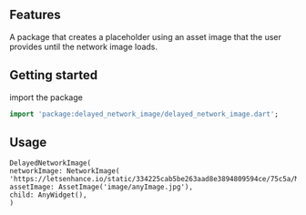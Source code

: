 <!--
This README describes the package. If you publish this package to pub.dev,
this README's contents appear on the landing page for your package.

For information about how to write a good package README, see the guide for
[writing package pages](https://dart.dev/guides/libraries/writing-package-pages).

For general information about developing packages, see the Dart guide for
[creating packages](https://dart.dev/guides/libraries/create-library-packages)
and the Flutter guide for
[developing packages and plugins](https://flutter.dev/developing-packages).
-->


## Features

A package that creates a placeholder using an asset image that the user provides until the network image loads.

## Getting started

import the package 
```dart
import 'package:delayed_network_image/delayed_network_image.dart';
```

## Usage

```
DelayedNetworkImage(
networkImage: NetworkImage(
'https://letsenhance.io/static/334225cab5be263aad8e3894809594ce/75c5a/MainAfter.jpg'),
assetImage: AssetImage('image/anyImage.jpg'),
child: AnyWidget(),
)
```

